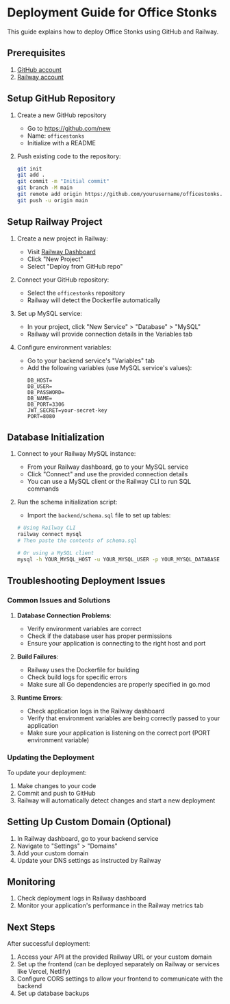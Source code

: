 # Deployment Guide for Office Stonks

This guide explains how to deploy Office Stonks using GitHub and Railway.

## Prerequisites

1. [GitHub account](https://github.com)
2. [Railway account](https://railway.app)

## Setup GitHub Repository

1. Create a new GitHub repository
   - Go to https://github.com/new
   - Name: `officestonks`
   - Initialize with a README

2. Push existing code to the repository:
   ```bash
   git init
   git add .
   git commit -m "Initial commit"
   git branch -M main
   git remote add origin https://github.com/yourusername/officestonks.git
   git push -u origin main
   ```

## Setup Railway Project

1. Create a new project in Railway:
   - Visit [Railway Dashboard](https://railway.app/dashboard)
   - Click "New Project"
   - Select "Deploy from GitHub repo"

2. Connect your GitHub repository:
   - Select the `officestonks` repository
   - Railway will detect the Dockerfile automatically

3. Set up MySQL service:
   - In your project, click "New Service" > "Database" > "MySQL"
   - Railway will provide connection details in the Variables tab

4. Configure environment variables:
   - Go to your backend service's "Variables" tab
   - Add the following variables (use MySQL service's values):
     ```
     DB_HOST=
     DB_USER=
     DB_PASSWORD=
     DB_NAME=
     DB_PORT=3306
     JWT_SECRET=your-secret-key
     PORT=8080
     ```

## Database Initialization

1. Connect to your Railway MySQL instance:
   - From your Railway dashboard, go to your MySQL service
   - Click "Connect" and use the provided connection details
   - You can use a MySQL client or the Railway CLI to run SQL commands

2. Run the schema initialization script:
   - Import the `backend/schema.sql` file to set up tables:
   ```bash
   # Using Railway CLI
   railway connect mysql
   # Then paste the contents of schema.sql

   # Or using a MySQL client
   mysql -h YOUR_MYSQL_HOST -u YOUR_MYSQL_USER -p YOUR_MYSQL_DATABASE < backend/schema.sql
   ```

## Troubleshooting Deployment Issues

### Common Issues and Solutions

1. **Database Connection Problems**:
   - Verify environment variables are correct
   - Check if the database user has proper permissions
   - Ensure your application is connecting to the right host and port

2. **Build Failures**:
   - Railway uses the Dockerfile for building
   - Check build logs for specific errors
   - Make sure all Go dependencies are properly specified in go.mod

3. **Runtime Errors**:
   - Check application logs in the Railway dashboard
   - Verify that environment variables are being correctly passed to your application
   - Make sure your application is listening on the correct port (PORT environment variable)

### Updating the Deployment

To update your deployment:

1. Make changes to your code
2. Commit and push to GitHub
3. Railway will automatically detect changes and start a new deployment

## Setting Up Custom Domain (Optional)

1. In Railway dashboard, go to your backend service
2. Navigate to "Settings" > "Domains"
3. Add your custom domain
4. Update your DNS settings as instructed by Railway

## Monitoring

1. Check deployment logs in Railway dashboard
2. Monitor your application's performance in the Railway metrics tab

## Next Steps

After successful deployment:

1. Access your API at the provided Railway URL or your custom domain
2. Set up the frontend (can be deployed separately on Railway or services like Vercel, Netlify)
3. Configure CORS settings to allow your frontend to communicate with the backend
4. Set up database backups